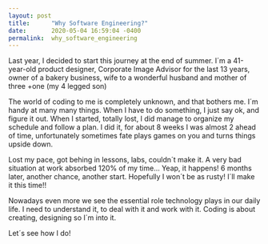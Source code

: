 ```yaml
---
layout: post
title:      "Why Software Engineering?"
date:       2020-05-04 16:59:04 -0400
permalink:  why_software_engineering
---
```



Last year, I decided to start this journey at the end of summer. I´m a 41-year-old product designer, Corporate Image Advisor for the last 13 years, owner of a bakery business, wife to a wonderful husband and mother of three +one (my 4 legged son)

The world of coding to me is completely unknown, and that bothers me. I´m handy at many many things. When I have to do something, I just say ok, and figure it out. When I started, totally lost, I did manage to organize my schedule and follow a plan. I did it, for about 8 weeks I was almost 2 ahead of time, unfortunately sometimes fate plays games on you and turns things upside down.

Lost my pace, got behing in lessons, labs, couldn´t make it. A very bad situation at work absorbed 120% of my time... Yeap, it happens! 6 months later, another chance, another start. Hopefully I won´t be as rusty! I´ll make it this time!!

Nowadays even more we see the essential role technology plays in our daily life. I need to understand it, to deal with it and work with it. Coding is about creating, designing so I´m into it.

Let´s see how I do!

